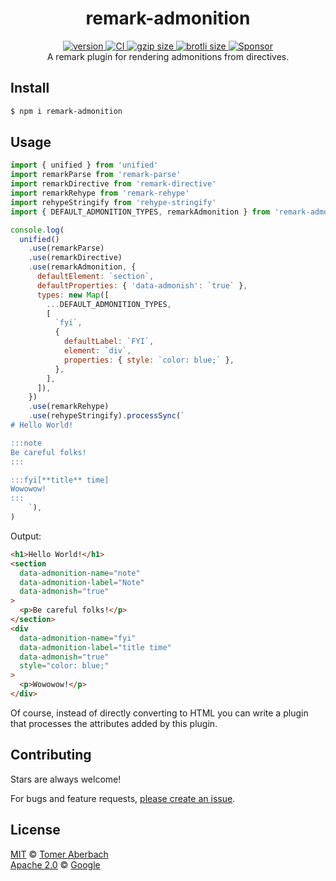 <h1 align="center">
  remark-admonition
</h1>

<div align="center">
  <a href="https://npmjs.org/package/remark-admonition">
    <img src="https://badgen.net/npm/v/remark-admonition" alt="version" />
  </a>
  <a href="https://github.com/TomerAberbach/remark-admonition/actions">
    <img src="https://github.com/TomerAberbach/remark-admonition/workflows/CI/badge.svg" alt="CI" />
  </a>
  <a href="https://unpkg.com/remark-admonition/dist/index.js">
    <img src="https://deno.bundlejs.com/?q=remark-admonition&badge" alt="gzip size" />
  </a>
  <a href="https://unpkg.com/remark-admonition/dist/index.js">
    <img src="https://deno.bundlejs.com/?q=remark-admonition&config={%22compression%22:{%22type%22:%22brotli%22}}&badge" alt="brotli size" />
  </a>
  <a href="https://github.com/sponsors/TomerAberbach">
    <img src="https://img.shields.io/static/v1?label=Sponsor&message=%E2%9D%A4&logo=GitHub&color=%23fe8e86" alt="Sponsor" />
  </a>
</div>

<div align="center">
  A remark plugin for rendering admonitions from directives.
</div>

## Install

```sh
$ npm i remark-admonition
```

## Usage

```js
import { unified } from 'unified'
import remarkParse from 'remark-parse'
import remarkDirective from 'remark-directive'
import remarkRehype from 'remark-rehype'
import rehypeStringify from 'rehype-stringify'
import { DEFAULT_ADMONITION_TYPES, remarkAdmonition } from 'remark-admonition'

console.log(
  unified()
    .use(remarkParse)
    .use(remarkDirective)
    .use(remarkAdmonition, {
      defaultElement: `section`,
      defaultProperties: { 'data-admonish': `true` },
      types: new Map([
        ...DEFAULT_ADMONITION_TYPES,
        [
          `fyi`,
          {
            defaultLabel: `FYI`,
            element: `div`,
            properties: { style: `color: blue;` },
          },
        ],
      ]),
    })
    .use(remarkRehype)
    .use(rehypeStringify).processSync(`
# Hello World!

:::note
Be careful folks!
:::

:::fyi[**title** time]
Wowowow!
:::
    `),
)
```

Output:

```html
<h1>Hello World!</h1>
<section
  data-admonition-name="note"
  data-admonition-label="Note"
  data-admonish="true"
>
  <p>Be careful folks!</p>
</section>
<div
  data-admonition-name="fyi"
  data-admonition-label="title time"
  data-admonish="true"
  style="color: blue;"
>
  <p>Wowowow!</p>
</div>
```

Of course, instead of directly converting to HTML you can write a plugin that
processes the attributes added by this plugin.

## Contributing

Stars are always welcome!

For bugs and feature requests,
[please create an issue](https://github.com/TomerAberbach/remark-admonition/issues/new).

## License

[MIT](https://github.com/TomerAberbach/remark-admonition/blob/main/license-mit)
© [Tomer Aberbach](https://github.com/TomerAberbach) \
[Apache 2.0](https://github.com/TomerAberbach/remark-admonition/blob/main/license-apache) ©
[Google](https://github.com/TomerAberbach/remark-admonition/blob/main/notice-apache)
